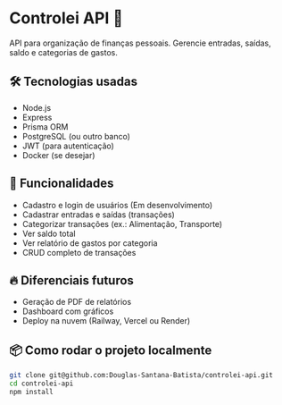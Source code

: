 # Controlei API 🚀

API para organização de finanças pessoais. Gerencie entradas, saídas, saldo e categorias de gastos.

## 🛠️ Tecnologias usadas
- Node.js
- Express
- Prisma ORM
- PostgreSQL (ou outro banco)
- JWT (para autenticação)
- Docker (se desejar)

## 🚀 Funcionalidades
- Cadastro e login de usuários (Em desenvolvimento)
- Cadastrar entradas e saídas (transações)
- Categorizar transações (ex.: Alimentação, Transporte)
- Ver saldo total
- Ver relatório de gastos por categoria
- CRUD completo de transações

## 🔥 Diferenciais futuros
- Geração de PDF de relatórios
- Dashboard com gráficos
- Deploy na nuvem (Railway, Vercel ou Render)

## 📦 Como rodar o projeto localmente
```bash
git clone git@github.com:Douglas-Santana-Batista/controlei-api.git
cd controlei-api
npm install
